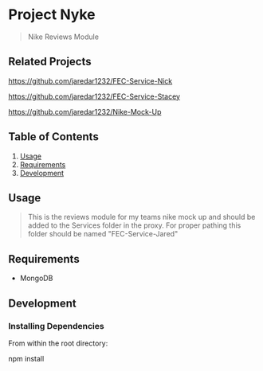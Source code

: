 # Project Nyke

> Nike Reviews Module

## Related Projects
https://github.com/jaredar1232/FEC-Service-Nick

https://github.com/jaredar1232/FEC-Service-Stacey

https://github.com/jaredar1232/Nike-Mock-Up

## Table of Contents

1. [Usage](#Usage)
1. [Requirements](#requirements)
1. [Development](#development)

## Usage

> This is the reviews module for my teams nike mock up and should be added to the Services folder in the proxy. For proper pathing this folder should be named "FEC-Service-Jared"

## Requirements

- MongoDB

## Development

### Installing Dependencies

From within the root directory:

npm install

